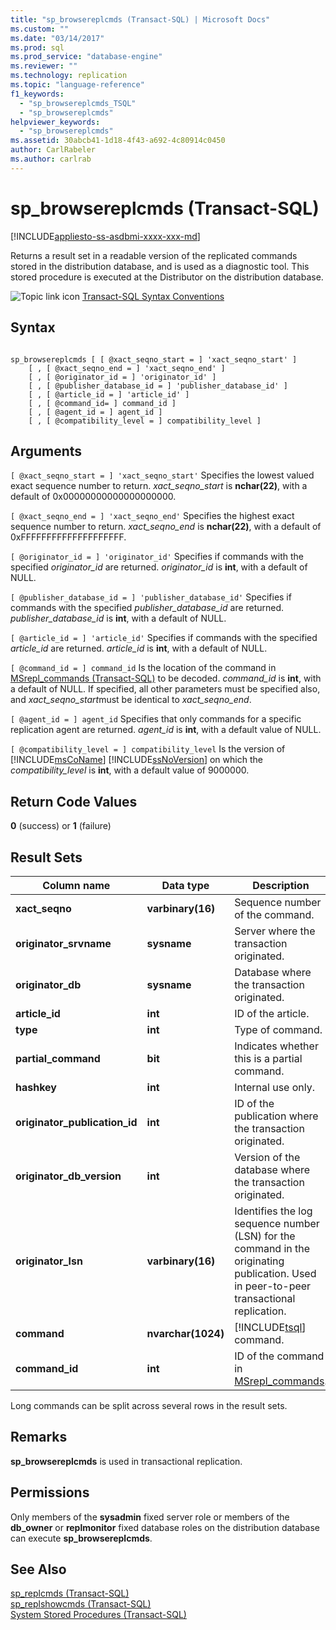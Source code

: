 ```yaml
---
title: "sp_browsereplcmds (Transact-SQL) | Microsoft Docs"
ms.custom: ""
ms.date: "03/14/2017"
ms.prod: sql
ms.prod_service: "database-engine"
ms.reviewer: ""
ms.technology: replication
ms.topic: "language-reference"
f1_keywords: 
  - "sp_browsereplcmds_TSQL"
  - "sp_browsereplcmds"
helpviewer_keywords: 
  - "sp_browsereplcmds"
ms.assetid: 30abcb41-1d18-4f43-a692-4c80914c0450
author: CarlRabeler
ms.author: carlrab
---
```

# sp_browsereplcmds (Transact-SQL)
[!INCLUDE[appliesto-ss-asdbmi-xxxx-xxx-md](../../includes/appliesto-ss-asdbmi-xxxx-xxx-md.md)]

  Returns a result set in a readable version of the replicated commands stored in the distribution database, and is used as a diagnostic tool. This stored procedure is executed at the Distributor on the distribution database.  
  
 ![Topic link icon](../../database-engine/configure-windows/media/topic-link.gif "Topic link icon") [Transact-SQL Syntax Conventions](../../t-sql/language-elements/transact-sql-syntax-conventions-transact-sql.md)  
  
## Syntax  
  
```  
  
sp_browsereplcmds [ [ @xact_seqno_start = ] 'xact_seqno_start' ]  
    [ , [ @xact_seqno_end = ] 'xact_seqno_end' ]   
    [ , [ @originator_id = ] 'originator_id' ]  
    [ , [ @publisher_database_id = ] 'publisher_database_id' ]  
    [ , [ @article_id = ] 'article_id' ]  
    [ , [ @command_id= ] command_id ]  
    [ , [ @agent_id = ] agent_id ]  
    [ , [ @compatibility_level = ] compatibility_level ]  
```  
  
## Arguments  
`[ @xact_seqno_start = ] 'xact_seqno_start'`
 Specifies the lowest valued exact sequence number to return. *xact_seqno_start* is **nchar(22)**, with a default of 0x00000000000000000000.  
  
`[ @xact_seqno_end = ] 'xact_seqno_end'`
 Specifies the highest exact sequence number to return. *xact_seqno_end* is **nchar(22)**, with a default of 0xFFFFFFFFFFFFFFFFFFFF.  
  
`[ @originator_id = ] 'originator_id'`
 Specifies if commands with the specified *originator_id* are returned. *originator_id* is **int**, with a default of NULL.  
  
`[ @publisher_database_id = ] 'publisher_database_id'`
 Specifies if commands with the specified *publisher_database_id* are returned. *publisher_database_id* is **int**, with a default of NULL.  
  
`[ @article_id = ] 'article_id'`
 Specifies if commands with the specified *article_id* are returned. *article_id* is **int**, with a default of NULL.  
  
`[ @command_id = ] command_id`
 Is the location of the command in [MSrepl_commands &#40;Transact-SQL&#41;](../../relational-databases/system-tables/msrepl-commands-transact-sql.md) to be decoded. *command_id* is **int**, with a default of NULL. If specified, all other parameters must be specified also, and *xact_seqno_start*must be identical to *xact_seqno_end*.  
  
`[ @agent_id = ] agent_id`
 Specifies that only commands for a specific replication agent are returned. *agent_id* is **int**, with a default value of NULL.  
  
`[ @compatibility_level = ] compatibility_level`
 Is the version of [!INCLUDE[msCoName](../../includes/msconame-md.md)] [!INCLUDE[ssNoVersion](../../includes/ssnoversion-md.md)] on which the *compatibility_level* is **int**, with a default value of 9000000.  
  
## Return Code Values  
 **0** (success) or **1** (failure)  
  
## Result Sets  
  
|Column name|Data type|Description|  
|-----------------|---------------|-----------------|  
|**xact_seqno**|**varbinary(16)**|Sequence number of the command.|  
|**originator_srvname**|**sysname**|Server where the transaction originated.|  
|**originator_db**|**sysname**|Database where the transaction originated.|  
|**article_id**|**int**|ID of the article.|  
|**type**|**int**|Type of command.|  
|**partial_command**|**bit**|Indicates whether this is a partial command.|  
|**hashkey**|**int**|Internal use only.|  
|**originator_publication_id**|**int**|ID of the publication where the transaction originated.|  
|**originator_db_version**|**int**|Version of the database where the transaction originated.|  
|**originator_lsn**|**varbinary(16)**|Identifies the log sequence number (LSN) for the command in the originating publication. Used in peer-to-peer transactional replication.|  
|**command**|**nvarchar(1024)**|[!INCLUDE[tsql](../../includes/tsql-md.md)] command.|  
|**command_id**|**int**|ID of the command in [MSrepl_commands](../../relational-databases/system-tables/msrepl-commands-transact-sql.md).|  
  
 Long commands can be split across several rows in the result sets.  
  
## Remarks  
 **sp_browsereplcmds** is used in transactional replication.  
  
## Permissions  
 Only members of the **sysadmin** fixed server role or members of the **db_owner** or **replmonitor** fixed database roles on the distribution database can execute **sp_browsereplcmds**.  
  
## See Also  
 [sp_replcmds &#40;Transact-SQL&#41;](../../relational-databases/system-stored-procedures/sp-replcmds-transact-sql.md)   
 [sp_replshowcmds &#40;Transact-SQL&#41;](../../relational-databases/system-stored-procedures/sp-replshowcmds-transact-sql.md)   
 [System Stored Procedures &#40;Transact-SQL&#41;](../../relational-databases/system-stored-procedures/system-stored-procedures-transact-sql.md)  
  
  
